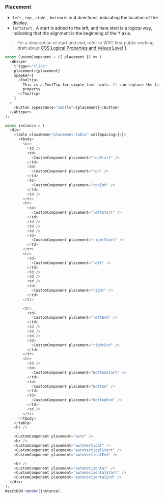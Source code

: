 ### Placement

- `left` , `top` , `right` , `bottom` is in 4 directions, indicating the location of the display.
- `leftStart` , A start is added to the left, and here start is a logical way, indicating that the alignment is the beginning of the Y axis.

> For a description of start and end, refer to W3C first public working draft about [CSS Logical Properties and Values Level 1](https://www.w3.org/TR/2017/WD-css-logical-1-20170518/).

<!--start-code-->

```js
const CustomComponent = ({ placement }) => (
  <Whisper
    trigger="click"
    placement={placement}
    speaker={
      <Tooltip>
        This is a ToolTip for simple text hints. It can replace the title
        property
      </Tooltip>
    }
  >
    <Button appearance="subtle">{placement}</Button>
  </Whisper>
);

const instance = (
  <div>
    <table className="placement-table" cellSpacing={5}>
      <tbody>
        <tr>
          <td />
          <td>
            <CustomComponent placement="topStart" />
          </td>
          <td>
            <CustomComponent placement="top" />
          </td>
          <td>
            <CustomComponent placement="topEnd" />
          </td>
          <td />
        </tr>
        <tr>
          <td>
            <CustomComponent placement="leftStart" />
          </td>
          <td />
          <td />
          <td />
          <td>
            <CustomComponent placement="rightStart" />
          </td>
        </tr>
        <tr>
          <td>
            <CustomComponent placement="left" />
          </td>
          <td />
          <td />
          <td />
          <td>
            <CustomComponent placement="right" />
          </td>
        </tr>

        <tr>
          <td>
            <CustomComponent placement="leftEnd" />
          </td>
          <td />
          <td />
          <td />
          <td>
            <CustomComponent placement="rightEnd" />
          </td>
        </tr>
        <tr>
          <td />
          <td>
            <CustomComponent placement="bottomStart" />
          </td>
          <td>
            <CustomComponent placement="bottom" />
          </td>
          <td>
            <CustomComponent placement="bottomEnd" />
          </td>
          <td />
        </tr>
      </tbody>
    </table>
    <hr />

    <CustomComponent placement="auto" />
    <br />
    <CustomComponent placement="autoVertical" />
    <CustomComponent placement="autoVerticalStart" />
    <CustomComponent placement="autoVerticalEnd" />

    <br />
    <CustomComponent placement="autoHorizontal" />
    <CustomComponent placement="autoHorizontalStart" />
    <CustomComponent placement="autoHorizontalEnd" />
  </div>
);
ReactDOM.render(instance);
```

<!--end-code-->
